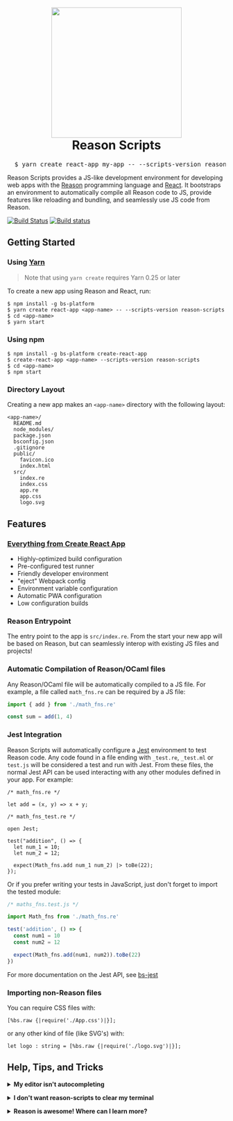 <h1 align="center">
  <img height="300" src="https://github.com/rrdelaney/reason-scripts/blob/master/docs/cra.png">
  <br>
  Reason Scripts
 </h1>

<pre align="center">
  $ yarn create react-app my-app -- --scripts-version reason-scripts
</pre>

Reason Scripts provides a JS-like development environment for developing web apps with the
[Reason](https://reasonml.github.io/) programming language and
[React](https://facebook.github.io/react). It bootstraps an environment to automatically
compile all Reason code to JS, provide features like reloading and bundling, and seamlessly
use JS code from Reason.

[![Build Status](https://travis-ci.org/reasonml-community/reason-scripts.svg?branch=master)](https://travis-ci.org/reasonml-community/reason-scripts)
[![Build status](https://ci.appveyor.com/api/projects/status/ccnybhby3xbr9022?svg=true)](https://ci.appveyor.com/project/rrdelaney/reason-scripts)

## Getting Started

### Using [Yarn](https://yarnpkg.com/)

> Note that using `yarn create` requires Yarn 0.25 or later

To create a new app using Reason and React, run:

```
$ npm install -g bs-platform
$ yarn create react-app <app-name> -- --scripts-version reason-scripts
$ cd <app-name>
$ yarn start
```

### Using npm

```
$ npm install -g bs-platform create-react-app
$ create-react-app <app-name> --scripts-version reason-scripts
$ cd <app-name>
$ npm start
```

### Directory Layout

Creating a new app makes an `<app-name>` directory with the following layout:

```
<app-name>/
  README.md
  node_modules/
  package.json
  bsconfig.json
  .gitignore
  public/
    favicon.ico
    index.html
  src/
    index.re
    index.css
    app.re
    app.css
    logo.svg
```

## Features

### [Everything from Create React App](https://github.com/facebookincubator/create-react-app/blob/master/packages/react-scripts/template/README.md)

* Highly-optimized build configuration
* Pre-configured test runner
* Friendly developer environment
* "eject" Webpack config
* Environment variable configuration
* Automatic PWA configuration
* Low configuration builds

### Reason Entrypoint

The entry point to the app is `src/index.re`. From the start your new
app will be based on Reason, but can seamlessly interop with existing JS
files and projects!

### Automatic Compilation of Reason/OCaml files

Any Reason/OCaml file will be automatically compiled to a JS file. For example,
a file called `math_fns.re` can be required by a JS file:

```js
import { add } from './math_fns.re'

const sum = add(1, 4)
```

### Jest Integration

Reason Scripts will automatically configure a [Jest](https://facebook.github.io/jest) environment
to test Reason code. Any code found in a file ending with `_test.re`, `_test.ml`
or `test.js` will be considered a test and run with Jest. From these files, the normal
Jest API can be used interacting with any other modules defined in your app. For example:

```reason
/* math_fns.re */

let add = (x, y) => x + y;
```

```reason
/* math_fns_test.re */

open Jest;

test("addition", () => {
  let num_1 = 10;
  let num_2 = 12;

  expect(Math_fns.add num_1 num_2) |> toBe(22);
});
```

Or if you prefer writing your tests in JavaScript, just don't forget to import the tested module:

```js
/* maths_fns.test.js */

import Math_fns from './math_fns.re'

test('addition', () => {
  const num1 = 10
  const num2 = 12

  expect(Math_fns.add(num1, num2)).toBe(22)
})

```

For more documentation on the Jest API, see [bs-jest](https://github.com/reasonml-community/bs-jest)

### Importing non-Reason files

You can require CSS files with:

```reason
[%bs.raw {|require('./App.css')|}];
```

or any other kind of file (like SVG's) with:

```reason
let logo : string = [%bs.raw {|require('./logo.svg')|}];
```

## Help, Tips, and Tricks

<p><details>
<summary><b>My editor isn't autocompleting</b></summary>

Editor support is provided by Merlin. To generate a `.merlin` file, run the app
with `npm start` or `yarn start`.

See our full editor integration guide here: https://reasonml.github.io/guide/editor-tools/editors-plugins
</details></p>


<p><details>
<summary><b>I don't want reason-scripts to clear my terminal</b></summary>

Use `FORCE_COLOR=true react-scripts start | cat -` as your start command instead
</details></p>

<p><details>
<summary><b>Reason is awesome! Where can I learn more?</b></summary>

Checkout our fancy website: https://reasonml.github.io/!

We also have a very active Discord to come talk about Reason, and ask for help: https://discordapp.com/invite/reasonml
</details></p>
